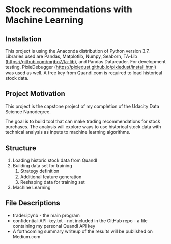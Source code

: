 # Stock recommendations with Machine Learning

## Installation
This project is using the Anaconda distribution of Python version 3.7. Libraries used are Pandas, Matplotlib, Numpy, Seaborn, TA-Lib (https://github.com/mrjbq7/ta-lib), and Pandas Datareader. For development testing, PixieDebugger (https://pixiedust.github.io/pixiedust/install.html) was used as well. A free key from Quandl.com is required to load historical stock data.

## Project Motivation
This project is the capstone project of my completion of the Udacity Data Science Nanodegree.

The goal is to build tool that can make trading recommendations for stock purchases. The analysis will explore ways to use historical stock data with technical analysis as inputs to machine learning algorithms.

## Structure

1. Loading historic stock data from Quandl
2. Building data set for training
    1. Strategy definition
    2. Additional feature generation
    3. Reshaping data for training set
3. Machine Learning


## File Descriptions
 - trader.ipynb - the main program
 - confidential-API-key.txt - not included in the GitHub repo - a file containing my personal Quandl API key
 - A forthcoming summary writeup of the results will be published on Medium.com
